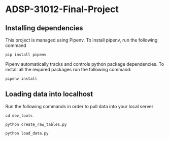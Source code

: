 # ADSP-31012-Final-Project

## Installing dependencies

This project is managed using Pipenv. To install pipenv, run the following command 

```shell
pip install pipenv
```

Pipenv automatically tracks and controls python package dependencies. To install all the required packages run the following command:

```shell
pipenv install
```

## Loading data into localhost

Run the following commands in order to pull data into your local server

```shell
cd dev_tools
```

```shell
python create_raw_tables.py
```

```shell
python load_data.py
```

